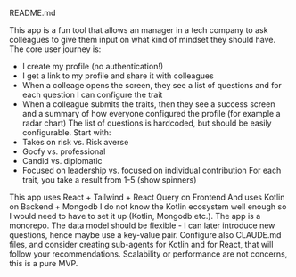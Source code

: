 README.md

This app is a fun tool that allows an manager in a tech company to ask colleagues to give them input on what kind of mindset they should have.
The core user journey is:
- I create my profile (no authentication!)
- I get a link to my profile and share it with colleagues
- When a colleage opens the screen, they see a list of questions and for each question I can configure the trait
- When a colleague submits the traits, then they see a success screen and a summary of how everyone configured the profile (for example a radar chart)
The list of questions is hardcoded, but should be easily configurable.
Start with:
- Takes on risk vs. Risk averse
- Goofy vs. professional
- Candid vs. diplomatic
- Focused on leadership vs. focused on individual contribution
For each trait, you take a result from 1-5 (show spinners)


This app uses React + Tailwind + React Query on Frontend
And uses Kotlin on Backend + Mongodb
I do not know the Kotlin ecosystem well enough so I would need to have to set it up (Kotlin, Mongodb etc.).
The app is a monorepo.
The data model should be flexible - I can later introduce new questions, hence maybe use a key-value pair.
Configure also CLAUDE.md files, and consider creating sub-agents for Kotlin and for React, that will follow your recommendations.
Scalability or performance are not concerns, this is a pure MVP.
